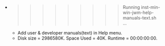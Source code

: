 * >>>>>>>>> Running inst-min-win-jwm-help-manuals-text.sh ...
  * Add user & developer manuals(text) in Help menu.
  * Disk size = 2986580K. Space Used = 40K. Runtime = 00:00:00:00.
